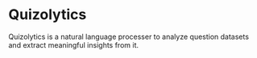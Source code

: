 # Quizolytics
Quizolytics is a natural language processer to analyze question datasets and extract meaningful insights from it.
